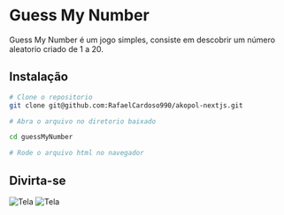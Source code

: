 # Guess My Number

Guess My Number é um jogo simples, consiste em descobrir um número aleatorio criado de 1 a 20.


## Instalação 

```bash
# Clone o repositorio
git clone git@github.com:RafaelCardoso990/akopol-nextjs.git

# Abra o arquivo no diretorio baixado

cd guessMyNumber

# Rode o arquivo html no navegador
```
## Divirta-se

![Tela](https://i.ibb.co/ZGCzKpt/2-removebg-preview-1.png)
![Tela](https://i.ibb.co/xfhXfGG/1-removebg-preview-1.png)
